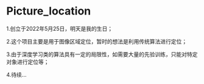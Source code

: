 # Picture_location
1.创立于2022年5月25日，明天是我的生日；

2.这个项目主要是用于图像区域定位，暂时的想法是利用传统算法进行定位；

3.由于深度学习类的算法具有一定的局限性，如需要大量的先验训练，只能对特定对象进行定位等；

4.待续...



